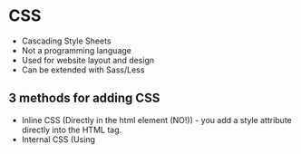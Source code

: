 # CSS

- Cascading Style Sheets
- Not a programming language
- Used for website layout and design
- Can be extended with Sass/Less

## 3 methods for adding CSS

- Inline CSS (Directly in the html element (NO!)) - you add a style attribute directly into the HTML tag.
- Internal CSS (Using <style> tags within a single document)
- External CSS (Linking an external .css file)

You can use `id` and `class` to grab a particular HTML5 tag or element.

`a { background-color: yellow; }`

```

a   - (selector)
'{' - declaration start
'}' - declaration end
'background-color' - property
':' - property/value seperator
'yellow' - value
';' - declaration end

```

## Box Model

content - padding (top, bottom, right and left) - border(top, bottom, right, left) - margin (top, bottom, right, left)

```
p{
    margin-top: 5px;
    margin-right: 10px;
    margin-bottom: 5px;
    margin-left: 10px
}

p{
    margin: 5px 10px 5px 10px;
}

p{
    margin: 5px 10px
}
```

## Positioning in CSS
```
- static -> renders the document in the order of the document flow.
- relative -> the element is positioned in its relative normal position.
- absolute 
- fixed
- initial
- inherit -> inherit the properties of parent.
```

